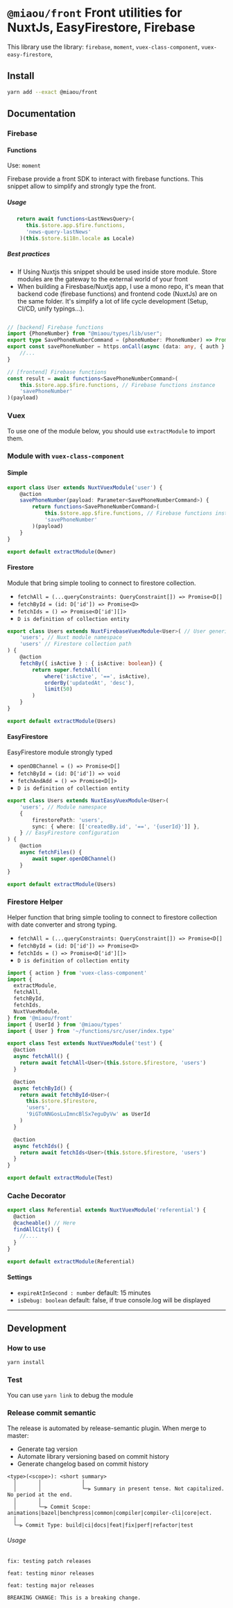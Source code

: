 # `@miaou/front` Front utilities for NuxtJs, EasyFirestore, Firebase

This library use the library: `firebase`, `moment`, `vuex-class-component`, `vuex-easy-firestore`,

## Install

```bash
yarn add --exact @miaou/front
```


## Documentation
### Firebase

#### Functions
Use: `moment`

Firebase provide a front SDK to interact with firebase functions. This snippet allow to simplify and strongly type the front.

##### Usage
```typescript
   return await functions<LastNewsQuery>(
      this.$store.app.$fire.functions,
      'news-query-lastNews'
    )(this.$store.$i18n.locale as Locale)

```

##### Best practices
- If Using Nuxtjs this snippet should be used inside store module. Store modules are the gateway to the external world of your front
- When building a Firesbase/Nuxtjs app, I use a mono repo, it's mean that backend code (firebase functions) and frontend code (NuxtJs) are on the same folder. It's simplify a lot of life cycle development (Setup, CI/CD, unify typings...).

```typescript

// [backend] Firebase functions
import {PhoneNumber} from "@miaou/types/lib/user";
export type SavePhoneNumberCommand = (phoneNumber: PhoneNumber) => Promise<boolean>
export const savePhoneNumber = https.onCall(async (data: any, { auth }: CallableContext) => {
    //...
}

// [frontend] Firebase functions
const result = await functions<SavePhoneNumberCommand>(
    this.$store.app.$fire.functions, // Firebase functions instance
    'savePhoneNumber'
)(payload)
```

### Vuex

To use one of the module below, you should use `extractModule` to import them.

### Module with `vuex-class-component`
#### Simple
```typescript
export class User extends NuxtVuexModule('user') {
    @action
    savePhoneNumber(payload: Parameter<SavePhoneNumberCommand>) {
        return functions<SavePhoneNumberCommand>(
            this.$store.app.$fire.functions, // Firebase functions instance
            'savePhoneNumber'
        )(payload)
    }
}

export default extractModule(Owner)
```

#### Firestore

Module that bring simple tooling to connect to firestore collection.
- `fetchAll = (...queryConstraints: QueryConstraint[]) => Promise<D[]`
- `fetchById = (id: D['id']) => Promise<D>`
- `fetchIds = () => Promise<D['id'][]> `
- `D is definition of collection entity`

```typescript
export class Users extends NuxtFirebaseVuexModule<User>( // User generic type
    'users', // Nuxt module namespace
    'users' // Firestore collection path
) {
    @action
    fetchBy({ isActive } : { isActive: boolean}) {
        return super.fetchAll(
            where('isActive', '==', isActive),
            orderBy('updatedAt', 'desc'),
            limit(50)
        )
    }
}

export default extractModule(Users)
```

#### EasyFirestore 

EasyFirestore module strongly typed
- `openDBChannel = () => Promise<D[]`
- `fetchById = (id: D['id']) => void`
- `fetchAndAdd = () => Promise<D[]> `
- `D is definition of collection entity`

```typescript
export class Users extends NuxtEasyVuexModule<User>(
    'users', // Module namespace
    {
        firestorePath: 'users',
        sync: { where: [['createdBy.id', '==', '{userId}']] },
    } // EasyFirestore configuration
) {
    @action
    async fetchFiles() {
        await super.openDBChannel()
    }
}

export default extractModule(Users)
```

### Firestore Helper

Helper function that bring simple tooling to connect to firestore collection with date converter and strong typing.
- `fetchAll = (...queryConstraints: QueryConstraint[]) => Promise<D[]`
- `fetchById = (id: D['id']) => Promise<D>`
- `fetchIds = () => Promise<D['id'][]> `
- `D is definition of collection entity`

```typescript
import { action } from 'vuex-class-component'
import {
  extractModule,
  fetchAll,
  fetchById,
  fetchIds,
  NuxtVuexModule,
} from '@miaou/front'
import { UserId } from '@miaou/types'
import { User } from '~/functions/src/user/index.type'

export class Test extends NuxtVuexModule('test') {
  @action
  async fetchAll() {
    return await fetchAll<User>(this.$store.$firestore, 'users')
  }

  @action
  async fetchById() {
    return await fetchById<User>(
      this.$store.$firestore,
      'users',
      '9iGToNNGosLuImncBlSx7eguDyVw' as UserId
    )
  }

  @action
  async fetchIds() {
    return await fetchIds<User>(this.$store.$firestore, 'users')
  }
}

export default extractModule(Test)

```

### Cache Decorator

```typescript
export class Referential extends NuxtVuexModule('referential') {
  @action
  @cacheable() // Here
  findAllCity() {
    //....
  }
}

export default extractModule(Referential)
```

#### Settings
- `expireAtInSecond : number` default: 15 minutes
- `isDebug: boolean` default: false, if true console.log will be displayed

---
## Development

### How to use

```
yarn install
```

### Test

You can use `yarn link` to debug the module

### Release commit semantic

The release is automated by release-semantic plugin. When merge to master:
- Generate tag version
- Automate library versioning based on commit history
- Generate changelog based on commit history

```text
<type>(<scope>): <short summary>
  │       │             │
  │       │             └─⫸ Summary in present tense. Not capitalized. No period at the end.
  │       │
  │       └─⫸ Commit Scope: animations|bazel|benchpress|common|compiler|compiler-cli|core|ect.
  │
  └─⫸ Commit Type: build|ci|docs|feat|fix|perf|refactor|test
```

###### Usage

```text
fix: testing patch releases
```

```text
feat: testing minor releases
```

```text
feat: testing major releases

BREAKING CHANGE: This is a breaking change.
```
